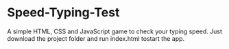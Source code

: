 # Speed-Typing-Test
A simple HTML, CSS and JavaScript game to check your typing speed. 
Just download the project folder and run index.html tostart the app.
